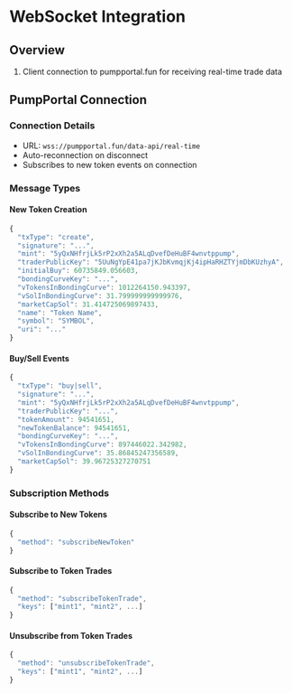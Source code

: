 # WebSocket Integration

## Overview

1. Client connection to pumpportal.fun for receiving real-time trade data

## PumpPortal Connection

### Connection Details

- URL: `wss://pumpportal.fun/data-api/real-time`
- Auto-reconnection on disconnect
- Subscribes to new token events on connection

### Message Types

#### New Token Creation

```javascript
{
  "txType": "create",
  "signature": "...",
  "mint": "5yQxNHfrjLk5rP2xXh2a5ALqDvefDeHuBF4wnvtppump",
  "traderPublicKey": "5UuNgYpE41pa7jKJbKvmqjKj4ipHaRHZTYjmDbKUzhyA",
  "initialBuy": 60735849.056603,
  "bondingCurveKey": "...",
  "vTokensInBondingCurve": 1012264150.943397,
  "vSolInBondingCurve": 31.799999999999976,
  "marketCapSol": 31.414725069897433,
  "name": "Token Name",
  "symbol": "SYMBOL",
  "uri": "..."
}
```

#### Buy/Sell Events

```javascript
{
  "txType": "buy|sell",
  "signature": "...",
  "mint": "5yQxNHfrjLk5rP2xXh2a5ALqDvefDeHuBF4wnvtppump",
  "traderPublicKey": "...",
  "tokenAmount": 94541651,
  "newTokenBalance": 94541651,
  "bondingCurveKey": "...",
  "vTokensInBondingCurve": 897446022.342982,
  "vSolInBondingCurve": 35.86845247356589,
  "marketCapSol": 39.96725327270751
}
```

### Subscription Methods

#### Subscribe to New Tokens

```javascript
{
  "method": "subscribeNewToken"
}
```

#### Subscribe to Token Trades

```javascript
{
  "method": "subscribeTokenTrade",
  "keys": ["mint1", "mint2", ...]
}
```

#### Unsubscribe from Token Trades

```javascript
{
  "method": "unsubscribeTokenTrade",
  "keys": ["mint1", "mint2", ...]
}
```
